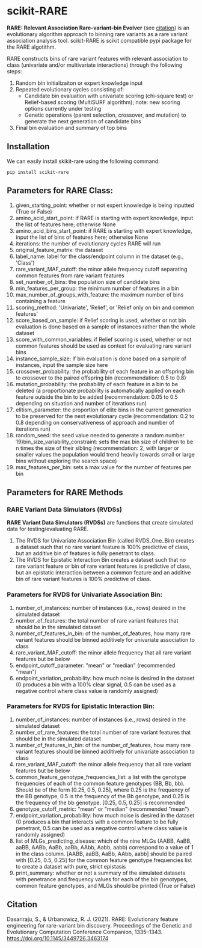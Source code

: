 # scikit-RARE

**RARE: Relevant Association Rare-variant-bin Evolver** (see [citation](#citiation)) is an evolutionary algorithm approach to binning rare variants as a rare variant association analysis tool. scikit-RARE is scikit compatible pypi package for the RARE algotithm.

RARE constructs bins of rare variant features with relevant association to class (univariate and/or multivariate interactions) through the following steps:

1. Random bin initializaiton or expert knowledge input
2. Repeated evolutionary cycles consisting of:
   - Candidate bin evaluation with univariate scoring (chi-square test) or Relief-based scoring (MultiSURF algorithm); note: new scoring options currently under testing
   - Genetic operations (parent selection, crossover, and mutation) to generate the next generation of candidate bins
3. Final bin evaluation and summary of top bins

## Installation
We can easily install skikit-rare using the following command:
```
pip install scikit-rare
```

## Parameters for RARE Class:
1) given_starting_point: whether or not expert knowledge is being inputted (True or False)
2) amino_acid_start_point: if RARE is starting with expert knowledge, input the list of features here; otherwise None
3) amino_acid_bins_start_point: if RARE is starting with expert knowledge, input the list of bins of features here; otherwise None
4) iterations: the number of evolutionary cycles RARE will run
5) original_feature_matrix: the dataset 
6) label_name: label for the class/endpoint column in the dataset (e.g., 'Class')
7) rare_variant_MAF_cutoff: the minor allele frequency cutoff separating common features from rare variant features
8) set_number_of_bins: the population size of candidate bins
9) min_features_per_group: the minimum number of features in a bin
10) max_number_of_groups_with_feature: the maximum number of bins containing a feature
11) scoring_method: 'Univariate', 'Relief', or 'Relief only on bin and common features'
12) score_based_on_sample: if Relief scoring is used, whether or not bin evaluation is done based on a sample of instances rather than the whole dataset
13) score_with_common_variables: if Relief scoring is used, whether or not common features should be used as context for evaluating rare variant bins
14) instance_sample_size: if bin evaluation is done based on a sample of instances, input the sample size here
15) crossover_probability: the probability of each feature in an offspring bin to crossover to the paired offspring bin (recommendation: 0.5 to 0.8)
16) mutation_probability: the probability of each feature in a bin to be deleted (a proportionate probability is automatically applied on each feature outside the bin to be added (recommendation: 0.05 to 0.5 depending on situation and number of iterations run)
17) elitism_parameter: the proportion of elite bins in the current generation to be preserved for the next evolutionary cycle (recommendation: 0.2 to 0.8 depending on conservativeness of approach and number of iterations run)
18) random_seed: the seed value needed to generate a random number
19)bin_size_variability_constraint: sets the max bin size of children to be n times the size of their sibling (recommendation: 2, with larger or smaller values the population would trend heavily towards small or large bins without exploring the search space)
20) max_features_per_bin: sets a max value for the number of features per bin

## Parameters for RARE Methods
### RARE Variant Data Simulators (RVDSs)
**RARE Variant Data Simulators (RVDSs)** are functions that create simulated data for testing/evaluating RARE.
1) The RVDS for Univariate Association Bin (called RVDS_One_Bin) creates a dataset such that no rare variant feature is 100% predictive of class, but an additive bin of features is fully penetrant to class.
2) The RVDS for Epistatic Interaction Bin creates a dataset such that no rare variant feature or bin of rare variant features is predictive of class, but an epistatic interaction between a common feature and an additive bin of rare variant features is 100% predictive of class.

### Parameters for RVDS for Univariate Association Bin:
1) number_of_instances: number of instances (i.e., rows) desired in the simulated dataset
2) number_of_features: the total number of rare variant features that should be in the simulated dataset
3) number_of_features_in_bin: of the number_of_features, how many rare variant features should be binned additively for univariate association to class
4) rare_variant_MAF_cutoff: the minor allele frequency that all rare variant features but be below
5) endpoint_cutoff_parameter: "mean" or "median" (recommended "mean")
6) endpoint_variation_probability: how much noise is desired in the dataset (0 produces a bin with a 100% clear signal, 0.5 can be used as a negative control where class value is randomly assigned)

### Parameters for RVDS for Epistatic Interaction Bin:
1) number_of_instances: number of instances (i.e., rows) desired in the simulated dataset
2) number_of_rare_features: the total number of rare variant features that should be in the simulated dataset
3) number_of_features_in_bin: of the number_of_features, how many rare variant features should be binned additively for univariate association to class
4) rare_variant_MAF_cutoff: the minor allele frequency that all rare variant features but be below
5) common_feature_genotype_frequencies_list: a list with the genotype frequencies of each of the common feature genotypes (BB, Bb, bb). Should be of the form [0.25, 0.5, 0.25], where 0.25 is the frequency of the BB genotype, 0.5 is the frequency of the Bb genotype, and 0.25 is the frequency of the bb genotype. [0.25, 0.5, 0.25] is recommended
6) genotype_cutoff_metric: "mean" or "median" (recommended "mean")
7) endpoint_variation_probability: how much noise is desired in the dataset (0 produces a bin that interacts with a common feature to be fully penetrant, 0.5 can be used as a negative control where class value is randomly assigned)
8) list of MLGs_predicting_disease: which of the nine MLGs (AABB, AaBB, aaBB, AABb, AaBb, aaBb, AAbb, Aabb, aabb) correspond to a value of 1 in the class column. [AABB, aaBB, AaBb, AAbb, aabb] should be paired with [0.25, 0.5, 0.25] for the common feature genotype frequencies list to create a dataset with pure, strict epistasis
9) print_summary: whether or not a summary of the simulated datasets with penetrance and frequency values for each of the bin genotypes, common feature genotypes, and MLGs should be printed (True or False)

## Citation
Dasariraju, S., & Urbanowicz, R. J. (2021). RARE: Evolutionary feature engineering for rare-variant bin discovery. Proceedings of the Genetic and Evolutionary Computation Conference Companion, 1335–1343. https://doi.org/10.1145/3449726.3463174
